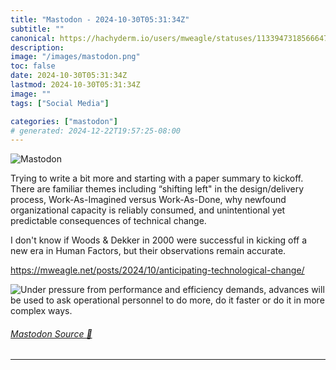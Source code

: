 ```yaml
---
title: "Mastodon - 2024-10-30T05:31:34Z"
subtitle: ""
canonical: https://hachyderm.io/users/mweagle/statuses/113394731856664711
description:
image: "/images/mastodon.png"
toc: false
date: 2024-10-30T05:31:34Z
lastmod: 2024-10-30T05:31:34Z
image: ""
tags: ["Social Media"]

categories: ["mastodon"]
# generated: 2024-12-22T19:57:25-08:00
---
```

![Mastodon](/images/mastodon.png)

<p>Trying to write a bit more and starting with a paper summary to kickoff. There are familiar themes including “shifting left&quot; in the design/delivery process, Work-As-Imagined versus Work-As-Done, why newfound organizational capacity is reliably consumed, and unintentional yet predictable consequences of technical change. </p><p>I don&#39;t know if Woods &amp; Dekker in 2000 were successful in kicking off a new era in Human Factors, but their observations remain accurate.</p><p><a href="https://mweagle.net/posts/2024/10/anticipating-technological-change/" target="_blank" rel="nofollow noopener noreferrer" translate="no"><span class="invisible">https://</span><span class="ellipsis">mweagle.net/posts/2024/10/anti</span><span class="invisible">cipating-technological-change/</span></a></p>

![Under pressure from performance and efficiency demands, advances will be used
to ask operational personnel to do more, do it faster or do it in more complex
ways.](0c28fbea2878623b.png)

###### [Mastodon Source 🐘](https://hachyderm.io/@mweagle/113394731856664711)

___
